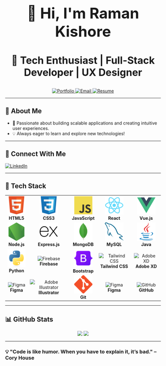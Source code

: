 <h1 align="center" style="font-size: 48px;">👋 Hi, I'm Raman Kishore</h1> 
<h3 align="center" style="font-size: 32px;">🚀 Tech Enthusiast | Full-Stack Developer | UX Designer</h3>  

<p align="center">
  <a href="https://ramanportfolio-web.vercel.app/">
    <img src="https://img.shields.io/badge/🌐 Portfolio-000?style=for-the-badge&logo=vercel" alt="Portfolio"/>
  </a>
  <a href="mailto:ramankishore08@gmail.com">
    <img src="https://img.shields.io/badge/📧 Email Me-0078D4?style=for-the-badge&logo=gmail&logoColor=white" alt="Email"/>
  </a>
  <a href="https://drive.google.com/file/d/10FzJA3sgHL1VFVLEw4j9a7jZjlN2YGjs/view">
    <img src="https://img.shields.io/badge/📄 Resume-0A66C2?style=for-the-badge&logo=google-drive&logoColor=white" alt="Resume"/>
  </a>
</p>

---

## 🌟 About Me
- 🎯 Passionate about building scalable applications and creating intuitive user experiences.
- 💡 Always eager to learn and explore new technologies!

---

## 🔗 Connect With Me  
<p align="left">
  <a href="https://linkedin.com/in/raman-kishore08" target="blank">
    <img src="https://img.shields.io/badge/LinkedIn-0A66C2?style=for-the-badge&logo=linkedin&logoColor=white" alt="LinkedIn"/>
  </a>
</p>

---

## 🚀 Tech Stack

<table align="center">
  <tr>
    <td align="center"><img src="https://raw.githubusercontent.com/devicons/devicon/master/icons/html5/html5-original.svg" alt="HTML" width="60"/><br><b>HTML5</b></td>
    <td align="center"><img src="https://raw.githubusercontent.com/devicons/devicon/master/icons/css3/css3-original.svg" alt="CSS3" width="60"/><br><b>CSS3</b></td>
    <td align="center"><img src="https://raw.githubusercontent.com/devicons/devicon/master/icons/javascript/javascript-original.svg" alt="JavaScript" width="60"/><br><b>JavaScript</b></td>
    <td align="center"><img src="https://raw.githubusercontent.com/devicons/devicon/master/icons/react/react-original.svg" alt="React" width="60"/><br><b>React</b></td>
    <td align="center"><img src="https://raw.githubusercontent.com/devicons/devicon/master/icons/vuejs/vuejs-original.svg" alt="Vue.js" width="60"/><br><b>Vue.js</b></td>
  </tr>
  <tr>
    <td align="center"><img src="https://raw.githubusercontent.com/devicons/devicon/master/icons/nodejs/nodejs-original.svg" alt="Node.js" width="60"/><br><b>Node.js</b></td>
    <td align="center"><img src="https://raw.githubusercontent.com/devicons/devicon/master/icons/express/express-original.svg" alt="Express.js" width="60"/><br><b>Express.js</b></td>
    <td align="center"><img src="https://raw.githubusercontent.com/devicons/devicon/master/icons/mongodb/mongodb-original.svg" alt="MongoDB" width="60"/><br><b>MongoDB</b></td>
    <td align="center"><img src="https://raw.githubusercontent.com/devicons/devicon/master/icons/mysql/mysql-original.svg" alt="MySQL" width="60"/><br><b>MySQL</b></td>
    <td align="center"><img src="https://raw.githubusercontent.com/devicons/devicon/master/icons/java/java-original.svg" alt="Java" width="60"/><br><b>Java</b></td>
  </tr>
  <tr>
    <td align="center"><img src="https://raw.githubusercontent.com/devicons/devicon/master/icons/python/python-original.svg" alt="Python" width="60"/><br><b>Python</b></td>
    <td align="center"><img src="https://www.vectorlogo.zone/logos/firebase/firebase-icon.svg" alt="Firebase" width="60"/><br><b>Firebase</b></td>
    <td align="center"><img src="https://raw.githubusercontent.com/devicons/devicon/master/icons/bootstrap/bootstrap-original.svg" alt="Bootstrap" width="60"/><br><b>Bootstrap</b></td>
    <td align="center"><img src="https://www.vectorlogo.zone/logos/tailwindcss/tailwindcss-icon.svg" alt="Tailwind CSS" width="60"/><br><b>Tailwind CSS</b></td>
    <td align="center"><img src="https://cdn.worldvectorlogo.com/logos/adobe-xd.svg" alt="Adobe XD" width="60"/><br><b>Adobe XD</b></td>
  </tr>
  <tr>
    <td align="center"><img src="https://www.vectorlogo.zone/logos/figma/figma-icon.svg" alt="Figma" width="60"/><br><b>Figma</b></td>
    <td align="center"><img src="https://www.vectorlogo.zone/logos/adobe_illustrator/adobe_illustrator-icon.svg" alt="Adobe Illustrator" width="60"/><br><b>Illustrator</b></td>
    <td align="center"><img src="https://raw.githubusercontent.com/devicons/devicon/master/icons/git/git-original.svg" alt="Git" width="60"/><br><b>Git</b></td>
    <td align="center"><img src="https://upload.wikimedia.org/wikipedia/commons/3/33/Figma-logo.svg" alt="Figma" width="60"/><br><b>Figma</b></td>
    <td align="center"><img src="https://www.vectorlogo.zone/logos/github/github-tile.svg" alt="GitHub" width="60"/><br><b>GitHub</b></td>
  </tr>
</table>

---

## 📊 GitHub Stats

<p align="center">
  <img src="https://github-readme-stats.vercel.app/api?username=raman-kishore08&show_icons=true&theme=radical" width="48%"/>
  <img src="https://github-readme-streak-stats.herokuapp.com/?user=raman-kishore08&theme=radical" width="48%"/>
</p>

---

### 💡 "Code is like humor. When you have to explain it, it’s bad." – Cory House
